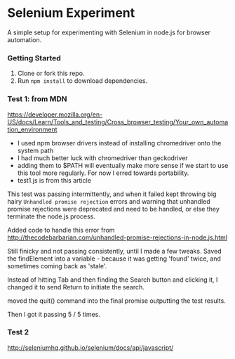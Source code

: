# Selenium Experiment

A simple setup for experimenting with Selenium in node.js for browser automation.


### Getting Started

1. Clone or fork this repo.
2. Run `npm install` to download dependencies.


### Test 1: from MDN
https://developer.mozilla.org/en-US/docs/Learn/Tools_and_testing/Cross_browser_testing/Your_own_automation_environment

- I used npm browser drivers instead of installing chromedriver onto the system path
- I had much better luck with chromedriver than geckodriver
- adding them to $PATH will eventually make more sense if we start to use this tool more regularly. For now I erred towards portability.
- test1.js is from this article

This test was passing intermittently, and when it failed kept throwing big hairy `Unhandled promise rejection` errors and warning that unhandled promise rejections were deprecated and need to be handled, or else they terminate the node.js process.

Added code to handle this error from http://thecodebarbarian.com/unhandled-promise-rejections-in-node.js.html

Still finicky and not passing consistently, until I made a few tweaks.  Saved the findElement into a variable - because it was getting 'found' twice, and sometimes coming back as 'stale'.

Instead of hitting Tab and then finding the Search button and clicking it, I changed it to send Return to initiate the search.

moved the quit() command into the final promise outputting the test results.

Then I got it passing 5 / 5 times.

### Test 2
http://seleniumhq.github.io/selenium/docs/api/javascript/
